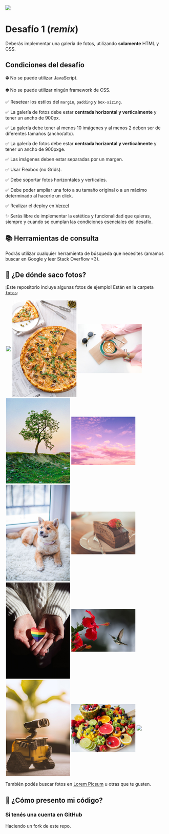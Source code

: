 ![](https://static-cdn.jtvnw.net/jtv_user_pictures/fb425ddf-5e67-4c84-9210-8065809675f7-profile_banner-480.png)

# Desafío 1 (_remix_)

Deberás implementar una galería de fotos, utilizando **solamente** HTML y CSS.

## Condiciones del desafío

⛔ No se puede utilizar JavaScript.

⛔ No se puede utilizar ningún framework de CSS.

✅ Resetear los estilos del `margin`, `padding` y `box-sizing`.

✅ La galería de fotos debe estar **centrada horizontal y verticalmente** y tener un ancho de 900px.

✅ La galería debe tener al menos 10 imágenes y al menos 2 deben ser de diferentes tamaños (ancho/alto).

✅ La galería de fotos debe estar **centrada horizontal y verticalmente** y tener un ancho de 900pxge.

✅ Las imágenes deben estar separadas por un margen.

✅ Usar Flexbox (no Grids).

✅ Debe soportar fotos horizontales y verticales.

✅ Debe poder ampliar una foto a su tamaño original o a un máximo determinado al hacerle un click.

✅ Realizar el deploy en [Vercel](https://vercel.com/)

✨ Serás libre de implementar la estética y funcionalidad que quieras, siempre y cuando se cumplan las condiciones esenciales del desafío.

## 📚 Herramientas de consulta

Podrás utilizar cualquier herramienta de búsqueda que necesites (amamos buscar en Google y leer Stack Overflow <3).

## 📸 ¿De dónde saco fotos?

¡Este repositorio incluye algunas fotos de ejemplo! Están en la carpeta [`fotos`](./fotos): 

<img src="./fotos/01.jpg" align="middle" hspace="2" vspace="2" width="200"><img src="./fotos/02.jpg" align="middle" hspace="2" vspace="2" width="200"><img src="./fotos/03.jpg" align="middle" hspace="2" vspace="2" width="200"><img src="./fotos/04.jpg" align="middle" hspace="2" vspace="2" width="200"><img src="./fotos/05.jpg" align="middle" hspace="2" vspace="2" width="200"><img src="./fotos/06.jpg" align="middle" hspace="2" vspace="2" width="200"><img src="./fotos/07.jpg" align="middle" hspace="2" vspace="2" width="200"><img src="./fotos/08.jpg" align="middle" hspace="2" vspace="2" width="200"><img src="./fotos/09.jpg" align="middle" hspace="2" vspace="2" width="200"><img src="./fotos/10.jpg" align="middle" hspace="2" vspace="2" width="200"><img src="./fotos/11.jpg" align="middle" hspace="2" vspace="2" width="200"><img src="./fotos/12.jpg" align="middle" hspace="2" vspace="2" width="200">

También podés buscar fotos en [Lorem Picsum](https://picsum.photos/) u otras que te gusten.

## 🤔 ¿Cómo presento mi código?

### Si tenés una cuenta en GitHub

Haciendo un fork de este repo.
